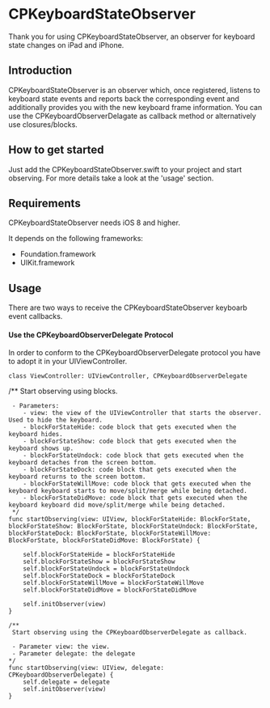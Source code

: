 # CPKeyboardStateObserver
Thank you for using CPKeyboardStateObserver, an observer for keyboard state changes on iPad and iPhone.

## Introduction
CPKeyboardStateObserver is an observer which, once registered, listens to keyboard state events and reports back the corresponding event and additionally provides you with the new keyboard frame information.
You can use the CPKeyboardObserverDelagate as callback method or alternatively use closures/blocks.

## How to get started
Just add the CPKeyboardStateObserver.swift to your project and start observing.
For more details take a look at the 'usage' section.

## Requirements
CPKeyboardStateObserver needs iOS 8 and higher.

It depends on the following frameworks:

* Foundation.framework
* UIKit.framework

## Usage

There are two ways to receive the CPKeyboardStateObserver keyboarb event callbacks.

#### Use the CPKeyboardObserverDelegate Protocol

In order to conform to the CPKeyboardObserverDelegate protocol you have to adopt it in your UIViewController.

	class ViewController: UIViewController, CPKeyboardObserverDelegate





/**
     Start observing using blocks.
     
     - Parameters: 
        - view: the view of the UIViewController that starts the observer. Used to hide the keyboard.
        - blockForStateHide: code block that gets executed when the keyboard hides.
        - blockForStateShow: code block that gets executed when the keyboard shows up.
        - blockForStateUndock: code block that gets executed when the keyboard detaches from the screen bottom.
        - blockForStateDock: code block that gets executed when the keyboard returns to the screen bottom.
        - blockForStateWillMove: code block that gets executed when the keyboard keyboard starts to move/split/merge while being detached.
        - blockForStateDidMove: code block that gets executed when the keyboard keyboard did move/split/merge while being detached.
     */
    func startObserving(view: UIView, blockForStateHide: BlockForState, blockForStateShow: BlockForState, blockForStateUndock: BlockForState, blockForStateDock: BlockForState, blockForStateWillMove: BlockForState, blockForStateDidMove: BlockForState) {
        
        self.blockForStateHide = blockForStateHide
        self.blockForStateShow = blockForStateShow
        self.blockForStateUndock = blockForStateUndock
        self.blockForStateDock = blockForStateDock
        self.blockForStateWillMove = blockForStateWillMove
        self.blockForStateDidMove = blockForStateDidMove
        
        self.initObserver(view)
    }
    
    /**
     Start observing using the CPKeyboardObserverDelegate as callback.
     
     - Parameter view: the view.
     - Parameter delegate: the delegate
    */
    func startObserving(view: UIView, delegate: CPKeyboardObserverDelegate) {
        self.delegate = delegate
        self.initObserver(view)
    }